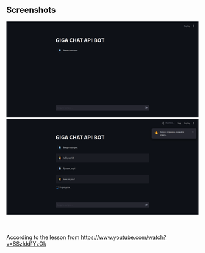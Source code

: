 ## Screenshots

![example1](readme_assets/image.png)
![example2](readme_assets/image-1.png)

<br><br>
According to the lesson from https://www.youtube.com/watch?v=SSzIdd1YzOk
